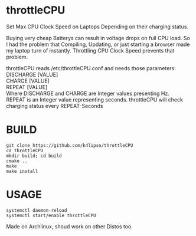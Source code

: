 # throttleCPU
Set Max CPU Clock Speed on Laptops Depending on their charging status.

Buying very cheap Batterys can result in voltage drops on full CPU load. So I had the problem that Compiling, Updating, or just starting a browser made my laptop turn of instantly. Throttling CPU Clock Speed prevents that problem.

throttleCPU reads /etc/throttleCPU.conf and needs those parameters:<br>
DISCHARGE [VALUE]<br>
CHARGE [VALUE]<br>
REPEAT [VALUE]<br>
Where DISCHARGE and CHARGE are Integer values presenting Hz.<br>
REPEAT is an Integer value representing seconds.
throttleCPU will check charging status every REPEAT-Seconds

# BUILD
```git clone https://github.com/k4lipso/throttleCPU```<br>
```cd throttleCPU```<br>
```mkdir build; cd build```<br>
```cmake ..```<br>
```make```<br>
```make install```<br>

# USAGE
```systemctl daemon-reload```<br>
```systemctl start/enable throttleCPU```

Made on Archlinux, shoud work on other Distos too.
